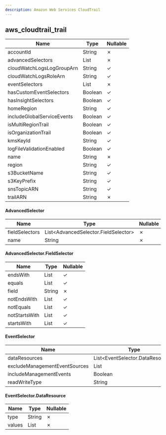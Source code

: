 ```yaml
---
description: Amazon Web Services CloudTrail
---
```

aws_cloudtrail_trail
--------------------

| **Name**                   | **Type**               | **Nullable** |
| -------------------------- | ---------------------- | ------------ |
| accountId                  | String                 | &cross;      |
| advancedSelectors          | List<AdvancedSelector> | &cross;      |
| cloudWatchLogsLogGroupArn  | String                 | &check;      |
| cloudWatchLogsRoleArn      | String                 | &check;      |
| eventSelectors             | List<EventSelector>    | &cross;      |
| hasCustomEventSelectors    | Boolean                | &check;      |
| hasInsightSelectors        | Boolean                | &check;      |
| homeRegion                 | String                 | &check;      |
| includeGlobalServiceEvents | Boolean                | &check;      |
| isMultiRegionTrail         | Boolean                | &check;      |
| isOrganizationTrail        | Boolean                | &check;      |
| kmsKeyId                   | String                 | &check;      |
| logFileValidationEnabled   | Boolean                | &check;      |
| name                       | String                 | &cross;      |
| region                     | String                 | &check;      |
| s3BucketName               | String                 | &check;      |
| s3KeyPrefix                | String                 | &check;      |
| snsTopicARN                | String                 | &check;      |
| trailARN                   | String                 | &cross;      |

#### AdvancedSelector
| **Name**       | **Type**                             | **Nullable** |
| -------------- | ------------------------------------ | ------------ |
| fieldSelectors | List<AdvancedSelector.FieldSelector> | &cross;      |
| name           | String                               | &cross;      |

#### AdvancedSelector.FieldSelector
| **Name**      | **Type**     | **Nullable** |
| ------------- | ------------ | ------------ |
| endsWith      | List<String> | &check;      |
| equals        | List<String> | &check;      |
| field         | String       | &cross;      |
| notEndsWith   | List<String> | &check;      |
| notEquals     | List<String> | &check;      |
| notStartsWith | List<String> | &check;      |
| startsWith    | List<String> | &check;      |

#### EventSelector
| **Name**                      | **Type**                         | **Nullable** |
| ----------------------------- | -------------------------------- | ------------ |
| dataResources                 | List<EventSelector.DataResource> | &cross;      |
| excludeManagementEventSources | List<String>                     | &cross;      |
| includeManagementEvents       | Boolean                          | &cross;      |
| readWriteType                 | String                           | &cross;      |

#### EventSelector.DataResource
| **Name** | **Type**     | **Nullable** |
| -------- | ------------ | ------------ |
| type     | String       | &cross;      |
| values   | List<String> | &cross;      |
